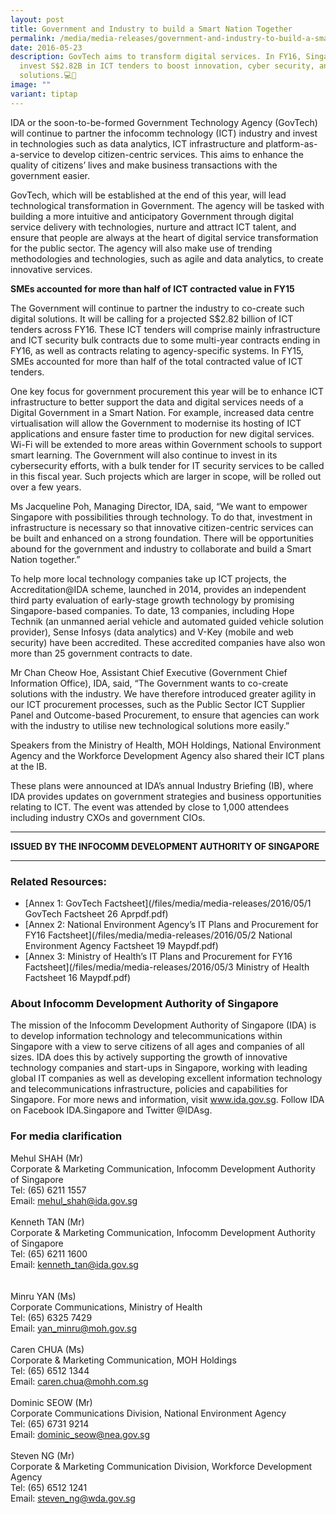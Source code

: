 ```yaml
---
layout: post
title: Government and Industry to build a Smart Nation Together
permalink: /media/media-releases/government-and-industry-to-build-a-smart-nation-together/
date: 2016-05-23
description: GovTech aims to transform digital services. In FY16, Singapore will
  invest S$2.82B in ICT tenders to boost innovation, cyber security, and
  solutions.💻🌟
image: ""
variant: tiptap
---
```

IDA or the soon-to-be-formed Government Technology Agency (GovTech) will continue to partner the infocomm technology (ICT) industry and invest in technologies such as data analytics, ICT infrastructure and platform-as-a-service to develop citizen-centric services. This aims to enhance the quality of citizens’ lives and make business transactions with the government easier.

GovTech, which will be established at the end of this year, will lead technological transformation in Government.  The agency will be tasked with building a more intuitive and anticipatory Government through digital service delivery with technologies, nurture and attract ICT talent, and ensure that people are always at the heart of digital service transformation for the public sector. The agency will also make use of trending methodologies and technologies, such as agile and data analytics, to create innovative services. 

**SMEs accounted for more than half of ICT contracted value in FY15**

The Government will continue to partner the industry to co-create such digital solutions. It will be calling for a projected S$2.82 billion of ICT tenders across FY16. These ICT tenders will comprise mainly infrastructure and ICT security bulk contracts due to some multi-year contracts ending in FY16, as well as contracts relating to agency-specific systems. In FY15, SMEs accounted for more than half of the total contracted value of ICT tenders. 

One key focus for government procurement this year will be to enhance ICT infrastructure to better support the data and digital services needs of a Digital Government in a Smart Nation. For example, increased data centre virtualisation will allow the Government to modernise its hosting of ICT applications and ensure faster time to production for new digital services.  Wi-Fi will be extended to more areas within Government schools to support smart learning. The Government will also continue to invest in its cybersecurity efforts, with a bulk tender for IT security services to be called in this fiscal year. Such projects which are larger in scope, will be rolled out over a few years.

Ms Jacqueline Poh, Managing Director, IDA, said, “We want to empower Singapore with possibilities through technology. To do that, investment in infrastructure is necessary so that innovative citizen-centric services can be built and enhanced on a strong foundation. There will be opportunities abound for the government and industry to collaborate and build a Smart Nation together.”

To help more local technology companies take up ICT projects, the Accreditation@IDA scheme, launched in 2014, provides an independent third party evaluation of early-stage growth technology by promising Singapore-based companies. To date, 13 companies, including Hope Technik (an unmanned aerial vehicle and automated guided vehicle solution provider), Sense Infosys (data analytics) and V-Key (mobile and web security) have been accredited. These accredited companies have also won more than 25 government contracts to date.

Mr Chan Cheow Hoe, Assistant Chief Executive (Government Chief Information Office), IDA, said, “The Government wants to co-create solutions with the industry. We have therefore introduced greater agility in our ICT procurement processes, such as the Public Sector ICT Supplier Panel and Outcome-based Procurement, to ensure that agencies can work with the industry to utilise new technological solutions more easily.”

Speakers from the Ministry of Health, MOH Holdings, National Environment Agency and the Workforce Development Agency also shared their ICT plans at the IB. 

These plans were announced at IDA’s annual Industry Briefing (IB), where IDA provides updates on government strategies and business opportunities relating to ICT. The event was attended by close to 1,000 attendees including industry CXOs and government CIOs.

---

**ISSUED BY THE INFOCOMM DEVELOPMENT AUTHORITY OF SINGAPORE**

---

### **Related Resources:**
* [Annex 1: GovTech Factsheet](/files/media/media-releases/2016/05/1 GovTech  Factsheet 26 Aprpdf.pdf)
* [Annex 2: National Environment Agency’s IT Plans and Procurement for FY16 Factsheet](/files/media/media-releases/2016/05/2 National Environment Agency  Factsheet 19 Maypdf.pdf)
* [Annex 3: Ministry of Health’s IT Plans and Procurement for FY16 Factsheet](/files/media/media-releases/2016/05/3 Ministry of Health  Factsheet 16 Maypdf.pdf)

### **About Infocomm Development Authority of Singapore**
The mission of the Infocomm Development Authority of Singapore (IDA) is to develop information technology and telecommunications within Singapore with a view to serve citizens of all ages and companies of all sizes. IDA does this by actively supporting the growth of innovative technology companies and start-ups in Singapore, working with leading global IT companies as well as developing excellent information technology and telecommunications infrastructure, policies and capabilities for Singapore. For more news and information, visit www.ida.gov.sg. Follow IDA on Facebook IDA.Singapore and Twitter @IDAsg.

### **For media clarification**
Mehul SHAH (Mr)
<br>Corporate &amp; Marketing Communication, Infocomm Development Authority of Singapore
<br>Tel: (65) 6211 1557
<br>Email: mehul_shah@ida.gov.sg 
<br>
<br>Kenneth TAN (Mr)
<br>Corporate &amp; Marketing Communication, Infocomm Development Authority of Singapore
<br>Tel: (65) 6211 1600
<br>Email: kenneth_tan@ida.gov.sg  
<br>
<br>Minru YAN (Ms)
<br>Corporate Communications, Ministry of Health
<br>Tel: (65) 6325 7429
<br>Email: yan_minru@moh.gov.sg
<br>
<br>Caren CHUA (Ms)
<br>Corporate &amp; Marketing Communication, MOH Holdings
<br>Tel: (65) 6512 1344
<br>Email: caren.chua@mohh.com.sg
<br>
<br>Dominic SEOW (Mr)
<br>Corporate Communications Division, National Environment Agency
<br>Tel: (65) 6731 9214
<br>Email: dominic_seow@nea.gov.sg
<br>
<br>Steven NG (Mr)
<br>Corporate &amp; Marketing Communication Division, Workforce Development Agency
<br>Tel: (65) 6512 1241
<br>Email: steven_ng@wda.gov.sg